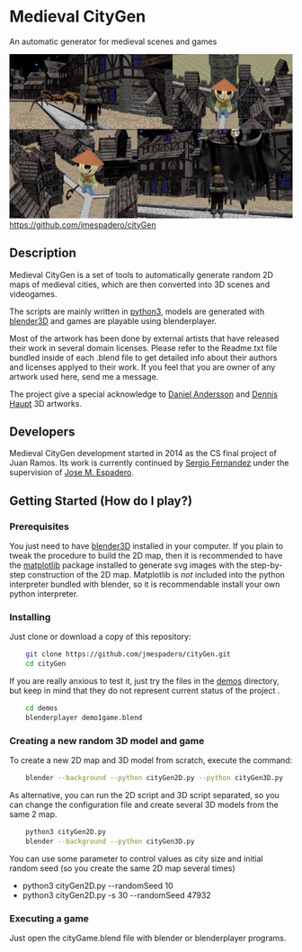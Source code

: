 
# Medieval CityGen
An automatic generator for medieval scenes and games

![](demos/cityGameDemo.jpg)
<https://github.com/jmespadero/cityGen>

## Description
Medieval CityGen is a set of tools to automatically generate random 2D 
maps of medieval cities, which are then converted into 3D scenes
and videogames.

The scripts are mainly written in [python3](https://www.python.org), 
models are generated with [blender3D](https://www.blender.org) and
games are playable using blenderplayer.

Most of the artwork has been done by external artists that have released
their work in several domain licenses. Please refer to the Readme.txt file
bundled inside of each .blend file to get detailed info about their authors 
and licenses applyed to their work. If you feel that you are owner of any 
artwork used here, send me a message.

The project give a special acknowledge to [Daniel Andersson](http://www.blendswap.com/user/Daniel74)
and [Dennis Haupt](http://traevaine.com/) 3D artworks.

## Developers
Medieval CityGen development started in 2014 as the CS final project of Juan Ramos. 
Its work is currently continued by [Sergio Fernandez](https://github.com/sergiofv93)
under the supervision of [Jose M. Espadero](https://github.com/jmespadero).

## Getting Started (How do I play?)

### Prerequisites
You just need to have [blender3D](https://www.blender.org) installed in your computer.
If you plain to tweak the procedure to build the 2D map, then it is recommended to have the
[matplotlib](https://matplotlib.org/) package installed to generate svg images with the step-by-step construction 
of the 2D map. Matplotlib is *not* included into the python interpreter bundled with 
blender, so it is recommendable install your own python interpreter.

### Installing
Just clone or download a copy of this repository:
``` sh
    git clone https://github.com/jmespadero/cityGen.git
    cd cityGen
```
If you are really anxious to test it, just try the files in the [demos](demos) directory, but 
keep in mind that they do not represent current status of the project .
``` sh
    cd demos
    blenderplayer demo1game.blend
```

### Creating a new random 3D model and game
To create a new 2D map and 3D model from scratch, execute the command:
``` sh
    blender --background --python cityGen2D.py --python cityGen3D.py
```

As alternative, you can run the 2D script and 3D script separated, so you can 
change the configuration file and create several 3D models from the same 2 map.
``` sh
    python3 cityGen2D.py 
    blender --background --python cityGen3D.py
```

You can use some parameter to control values as city size and initial random seed
(so you create the same 2D map several times)
* python3 cityGen2D.py  --randomSeed 10
* python3 cityGen2D.py -s 30 --randomSeed 47932

### Executing a game
Just open the cityGame.blend file with blender or blenderplayer programs.

